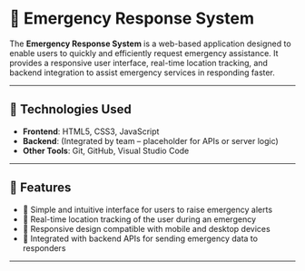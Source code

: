 # 🚨 Emergency Response System

The **Emergency Response System** is a web-based application designed to enable users to quickly and efficiently request emergency assistance. It provides a responsive user interface, real-time location tracking, and backend integration to assist emergency services in responding faster.

---

## 🔧 Technologies Used

- **Frontend**: HTML5, CSS3, JavaScript  
- **Backend**: (Integrated by team – placeholder for APIs or server logic)  
- **Other Tools**: Git, GitHub, Visual Studio Code

---

## 🌟 Features

- 🔘 Simple and intuitive interface for users to raise emergency alerts  
- 📍 Real-time location tracking of the user during an emergency  
- 🧭 Responsive design compatible with mobile and desktop devices  
- 🔗 Integrated with backend APIs for sending emergency data to responders

---

